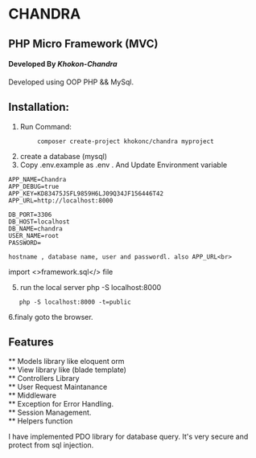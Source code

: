 # CHANDRA
## PHP Micro Framework (MVC)

#### Developed By *Khokon-Chandra*

Developed using OOP PHP && MySql.
 
 ## Installation:
 
 1. Run Command:
 ```console
         composer create-project khokonc/chandra myproject
  ```
 2. create a database (mysql)
 3. Copy .env.example  as .env . And Update Environment variable 
  ```env
  APP_NAME=Chandra
  APP_DEBUG=true
  APP_KEY=KD83475JSFL9859H6LJ09Q34JF156446T42
  APP_URL=http://localhost:8000

  DB_PORT=3306
  DB_HOST=localhost
  DB_NAME=chandra
  USER_NAME=root
  PASSWORD= 
  
  ```
    hostname , database name, user and passwordl. also APP_URL<br>
  import <>framework.sql</> file
    
  5. run the local server php -S localhost:8000<br>
   ```console 
      php -S localhost:8000 -t=public
   ```
      
  6.finaly goto the browser.<br>
    
  ## Features 
  
  ** Models library like eloquent orm<br>
  ** View library like (blade template)<br>
  ** Controllers Library<br>
  ** User Request Maintanance<br>
  ** Middleware<br>
  ** Exception for Error Handling.<br>
  ** Session Management.<br>
  ** Helpers function<br>
  
  
  I have implemented PDO library for database query. It's very secure and protect from sql injection.
  
